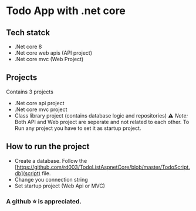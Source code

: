 # Todo App with .net core

## Tech statck
  - .Net core 8
  - .Net core web apis (API project)
  - .Net core mvc (Web Project)

## Projects
   Contains 3 projects
   - .Net core api project
   - .Net core mvc project
   - Class library project (contains database logic and repositories)
⚠️ *Note:* Both API and Web project are seperate and not related to each other. To Run any project you have to set it as startup project.

## How to run the project

   - Create a database. Follow the [https://github.com/rd003/TodoListAspnetCore/blob/master/TodoScript.db](script) file.
   - Change you connection string
   - Set startup project (Web Api or MVC)

### A github ⭐ is appreciated.
